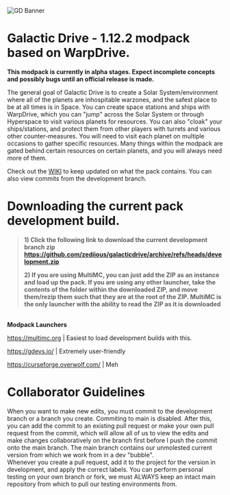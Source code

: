![GD Banner](https://i.imgur.com/3Ioja6Q.png)

# Galactic Drive - 1.12.2 modpack based on WarpDrive.

**This modpack is currently in alpha stages. Expect incomplete concepts and possibly bugs until an official release is made.**
<br />

The general goal of Galactic Drive is to create a Solar System/environment where all of the planets are inhospitable warzones, and the safest place to be at all times is in Space. You can create space stations and ships with WarpDrive, which you can "jump" across the Solar System or through Hyperspace to visit various planets for resources. You can also "cloak" your ships/stations, and protect them from other players with turrets and various other counter-measures. You will need to visit each planet on multiple occasions to gather specific resources. Many things within the modpack are gated behind certain resources on certain planets, and you will always need more of them. 

Check out the [WIKI](https://github.com/zediious/galacticdrive/wiki) to keep updated on what the pack contains. You can also view commits from the development branch.

# Downloading the current pack development build. 




> **1) Click the following link to download the current development branch zip https://github.com/zediious/galacticdrive/archive/refs/heads/development.zip**
> 
> **2) If you are using MultiMC, you can just add the ZIP as an instance and load up the pack. If you are using any other launcher, take the contents of the
> folder within the downloaded ZIP, and move them/rezip them such that they are at the root of the ZIP. MultiMC is the only launcher with the ability to read the ZIP
> as it is downloaded**

<br />**Modpack Launchers**

https://multimc.org | Easiest to load development builds with this.

https://gdevs.io/ | Extremely user-friendly

https://curseforge.overwolf.com/ | Meh



# Collaborator Guidelines


When you want to make new edits, you must commit to the development branch or a branch you create. Commiting to main is disabled. After this, you can add the commit to an existing pull request or make your own pull request from the commit, which will allow all of us to view the edits and make changes collaboratively on the branch first before I push the commit onto the main branch. The main branch contains our unmolested current version from which we work from in a dev "bubble".
<br />
Whenever you create a pull request, add it to the project for the version in development, and apply the correct labels. You can perform personal testing on your own branch or fork, we must ALWAYS keep an intact main repository from which to pull our testing environments from.

